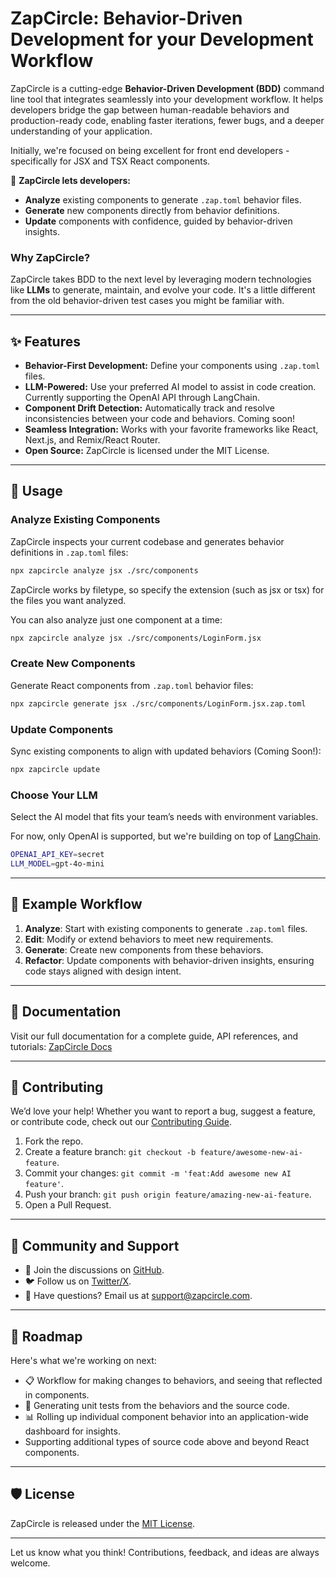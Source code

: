 # ZapCircle: Behavior-Driven Development for your Development Workflow

ZapCircle is a cutting-edge **Behavior-Driven Development (BDD)** command line tool that integrates seamlessly into your development workflow. It helps developers bridge the gap between human-readable behaviors and production-ready code, enabling faster iterations, fewer bugs, and a deeper understanding of your application.

Initially, we're focused on being excellent for front end developers - specifically for JSX and TSX React components.

🚀 **ZapCircle lets developers:**

- **Analyze** existing components to generate `.zap.toml` behavior files.
- **Generate** new components directly from behavior definitions.
- **Update** components with confidence, guided by behavior-driven insights.

### Why ZapCircle?

ZapCircle takes BDD to the next level by leveraging modern technologies like **LLMs** to generate, maintain, and evolve your code. It's a little different from the old behavior-driven test cases you might be familiar with.

---

## ✨ Features

- **Behavior-First Development:** Define your components using `.zap.toml` files.
- **LLM-Powered:** Use your preferred AI model to assist in code creation. Currently supporting the OpenAI API through LangChain.
- **Component Drift Detection:** Automatically track and resolve inconsistencies between your code and behaviors. Coming soon!
- **Seamless Integration:** Works with your favorite frameworks like React, Next.js, and Remix/React Router.
- **Open Source:** ZapCircle is licensed under the MIT License.

---

## 🔧 Usage

### Analyze Existing Components

ZapCircle inspects your current codebase and generates behavior definitions in `.zap.toml` files:

```bash
npx zapcircle analyze jsx ./src/components
```

ZapCircle works by filetype, so specify the extension (such as jsx or tsx) for the files you want analyzed.

You can also analyze just one component at a time:

```bash
npx zapcircle analyze jsx ./src/components/LoginForm.jsx
```

### Create New Components

Generate React components from `.zap.toml` behavior files:

```bash
npx zapcircle generate jsx ./src/components/LoginForm.jsx.zap.toml
```

### Update Components

Sync existing components to align with updated behaviors (Coming Soon!):

```bash
npx zapcircle update
```

### Choose Your LLM

Select the AI model that fits your team’s needs with environment variables.

For now, only OpenAI is supported, but we're building on top of [LangChain](https://js.langchain.com/docs/introduction/).

```bash
OPENAI_API_KEY=secret
LLM_MODEL=gpt-4o-mini
```

---

## 🌟 Example Workflow

1. **Analyze**: Start with existing components to generate `.zap.toml` files.
2. **Edit**: Modify or extend behaviors to meet new requirements.
3. **Generate**: Create new components from these behaviors.
4. **Refactor**: Update components with behavior-driven insights, ensuring code stays aligned with design intent.

---

## 📖 Documentation

Visit our full documentation for a complete guide, API references, and tutorials: [ZapCircle Docs](https://www.zapcircle.com/)

---

## 🤝 Contributing

We’d love your help! Whether you want to report a bug, suggest a feature, or contribute code, check out our [Contributing Guide](CONTRIBUTING.md).

1. Fork the repo.
2. Create a feature branch: `git checkout -b feature/awesome-new-ai-feature`.
3. Commit your changes: `git commit -m 'feat:Add awesome new AI feature'`.
4. Push your branch: `git push origin feature/amazing-new-ai-feature`.
5. Open a Pull Request.

---

## 📢 Community and Support

- 💬 Join the discussions on [GitHub](https://github.com/jefflinwood/zapcircle).
- 🐦 Follow us on [Twitter/X](https://twitter.com/jefflinwood).
- 📧 Have questions? Email us at support@zapcircle.com.

---

## 🚀 Roadmap

Here's what we're working on next:

- 📋 Workflow for making changes to behaviors, and seeing that reflected in components.
- 🎨 Generating unit tests from the behaviors and the source code.
- 📊 Rolling up individual component behavior into an application-wide dashboard for insights.
- Supporting additional types of source code above and beyond React components.

---

## 🛡️ License

ZapCircle is released under the [MIT License](LICENSE).

---

Let us know what you think! Contributions, feedback, and ideas are always welcome.
